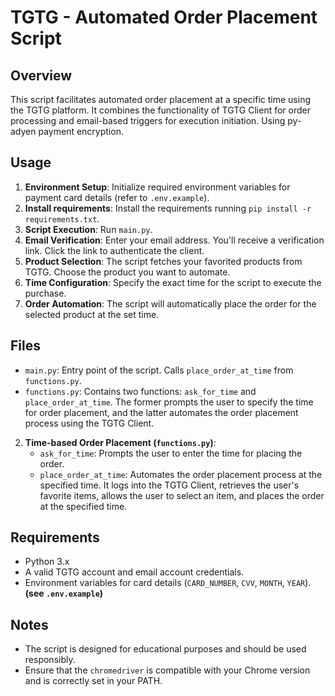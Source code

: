 # TGTG - Automated Order Placement Script

## Overview
This script facilitates automated order placement at a specific time using the TGTG platform. It combines the functionality of TGTG Client for order processing and email-based triggers for execution initiation. Using py-adyen payment encryption.


## Usage
1. **Environment Setup**: Initialize required environment variables for payment card details (refer to `.env.example`).
2. **Install requirements**: Install the requirements running `pip install -r requirements.txt`.
3. **Script Execution**: Run `main.py`.
4. **Email Verification**: Enter your email address. You'll receive a verification link. Click the link to authenticate the client.
5. **Product Selection**: The script fetches your favorited products from TGTG. Choose the product you want to automate.
6. **Time Configuration**: Specify the exact time for the script to execute the purchase.
7. **Order Automation**: The script will automatically place the order for the selected product at the set time.

## Files
- `main.py`: Entry point of the script. Calls `place_order_at_time` from `functions.py`.
- `functions.py`: Contains two functions: `ask_for_time` and `place_order_at_time`. The former prompts the user to specify the time for order placement, and the latter automates the order placement process using the TGTG Client.
   
2. **Time-based Order Placement (`functions.py`)**:
   - `ask_for_time`: Prompts the user to enter the time for placing the order.
   - `place_order_at_time`: Automates the order placement process at the specified time. It logs into the TGTG Client, retrieves the user's favorite items, allows the user to select an item, and places the order at the specified time.

## Requirements
- Python 3.x
- A valid TGTG account and email account credentials.
- Environment variables for card details (`CARD_NUMBER`, `CVV`, `MONTH`, `YEAR`).
**(see `.env.example`)**



## Notes
- The script is designed for educational purposes and should be used responsibly.
- Ensure that the `chromedriver` is compatible with your Chrome version and is correctly set in your PATH.
